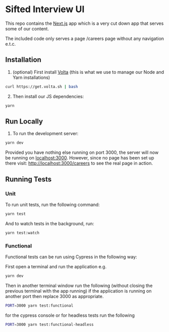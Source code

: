 # Sifted Interview UI

This repo contains the [Next.js](https://nextjs.org) app which is a very cut down app that serves some of our content.

The included code only serves a page /careers page without any navigation e.t.c.

## Installation



1. (optional) First install [Volta](https://volta.sh/) (this is what we use to manage our Node and Yarn installations)

```bash
curl https://get.volta.sh | bash
```

2. Then install our JS dependencies:

```bash
yarn
```

## Run Locally

1. To run the development server:

```bash
yarn dev
```

Provided you have nothing else running on port 3000, the server will now be running on [localhost:3000](http://localhost:3000). However, since no page has been set up there visit: [http://localhost:3000/careers](http://localhost:3000/careers) to see the real page in action.

## Running Tests

### Unit
To run unit tests, run the following command:

```bash
yarn test
```

And to watch tests in the background, run:

```bash
yarn test:watch
```

### Functional

Functional tests can be run using Cypress in the following way:

First open a terminal and run the application e.g.

```bash
yarn dev
```
Then in another terminal window run the following (without closing the previous terminal with the app running) if the application is running on another port then replace 3000 as appropriate.

```bash
PORT=3000 yarn test:functional
```
for the cypress console or for headless tests run the following
```bash
PORT=3000 yarn test:functional-headless
```

